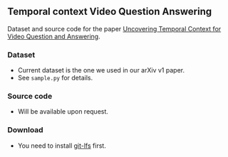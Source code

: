 ## Temporal context Video Question Answering

Dataset and source code for the paper [Uncovering Temporal Context for Video Question and Answering](http://arxiv.org/abs/1511.04670).

### Dataset
- Current dataset is the one we used in our arXiv v1 paper.
- See `sample.py` for details.

### Source code
- Will be available upon request.

### Download
- You need to install [git-lfs](https://github.com/github/git-lfs) first.
